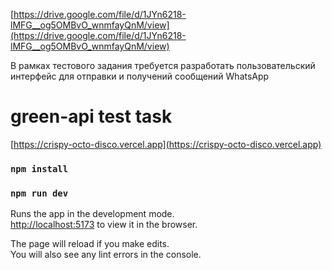 [https://drive.google.com/file/d/1JYn6218-lMFG__og5OMBvO_wnmfayQnM/view](https://drive.google.com/file/d/1JYn6218-lMFG__og5OMBvO_wnmfayQnM/view)

В рамках тестового задания требуется разработать пользовательский интерфейс для
отправки и получений сообщений WhatsApp
# green-api test task

[https://crispy-octo-disco.vercel.app](https://crispy-octo-disco.vercel.app)
### `npm install`
### `npm run dev`

Runs the app in the development mode.\
[http://localhost:5173](http://localhost:5173) to view it in the browser.

The page will reload if you make edits.\
You will also see any lint errors in the console.
